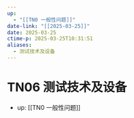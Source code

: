 ```yaml
---
up:
  - "[[TN0 一般性问题]]"
date-link: "[[2025-03-25]]"
date: 2025-03-25
ctime-p: 2025-03-25T10:31:51
aliases:
  - 测试技术及设备
---
```


# TN06 测试技术及设备

- up: [[TN0 一般性问题]]

